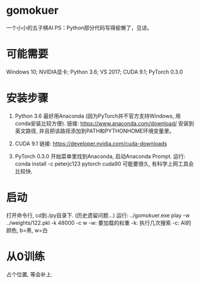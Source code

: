 # gomokuer
一个小小的五子棋AI
PS：Python部分代码写得偷懒了，见谅。

# 可能需要
Windows 10; NVIDIA显卡; Python 3.6; VS 2017; CUDA 9.1; PyTorch 0.3.0

# 安装步骤

1. Python 3.6
最好用Anaconda (因为PyTorch并不官方支持Windows, 用conda安装比较方便).
链接: https://www.anaconda.com/download/
安装到英文路径, 并且把该路径添加到PATH和PYTHONHOME环境变量里。

2. CUDA 9.1
链接: https://developer.nvidia.com/cuda-downloads

3. PyTorch 0.3.0
开始菜单里找到Anaconda, 启动Anaconda Prompt.
运行: conda install -c peterjc123 pytorch cuda90
可能要很久, 有科学上网工具会比较快.

# 启动
打开命令行, cd到./py目录下. (历史遗留问题...)
运行: ../gomokuer.exe play -w ../weights/122.pkl -k 48000 -c w
-w: 要加载的权重
-k: 执行几次搜索
-c: AI的颜色, b=黑, w=白

# 从0训练
占个位置, 等会补上.

